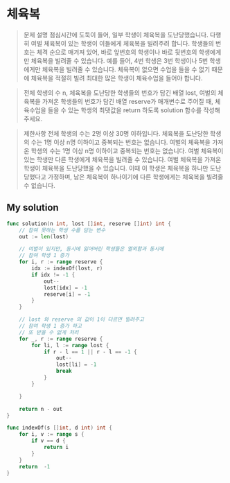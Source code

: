 # 체육복

> 문제 설명
> 점심시간에 도둑이 들어, 일부 학생이 체육복을 도난당했습니다. 다행히 여벌 체육복이 있는 학생이 이들에게 체육복을 빌려주려 합니다. 학생들의 번호는 체격 순으로 매겨져 있어, 바로 앞번호의 학생이나 바로 뒷번호의 학생에게만 체육복을 빌려줄 수 있습니다. 예를 들어, 4번 학생은 3번 학생이나 5번 학생에게만 체육복을 빌려줄 수 있습니다. 체육복이 없으면 수업을 들을 수 없기 때문에 체육복을 적절히 빌려 최대한 많은 학생이 체육수업을 들어야 합니다.

> 전체 학생의 수 n, 체육복을 도난당한 학생들의 번호가 담긴 배열 lost, 여벌의 체육복을 가져온 학생들의 번호가 담긴 배열 reserve가 매개변수로 주어질 때, 체육수업을 들을 수 있는 학생의 최댓값을 return 하도록 solution 함수를 작성해주세요.

> 제한사항
> 전체 학생의 수는 2명 이상 30명 이하입니다.
> 체육복을 도난당한 학생의 수는 1명 이상 n명 이하이고 중복되는 번호는 없습니다.
> 여벌의 체육복을 가져온 학생의 수는 1명 이상 n명 이하이고 중복되는 번호는 없습니다.
> 여벌 체육복이 있는 학생만 다른 학생에게 체육복을 빌려줄 수 있습니다.
> 여벌 체육복을 가져온 학생이 체육복을 도난당했을 수 있습니다. 이때 이 학생은 체육복을 하나만 도난당했다고 가정하며, 남은 체육복이 하나이기에 다른 학생에게는 체육복을 빌려줄 수 없습니다.

## My solution

```go
func solution(n int, lost []int, reserve []int) int {
    // 참여 못하는 학생 수를 담는 변수
    out := len(lost)

    // 여벌이 있지만, 동시에 잃어버린 학생들은 열외함과 동시에
    // 참여 학생 1 증가
    for i, r := range reserve {
        idx := indexOf(lost, r)
        if idx != -1 {
            out--
            lost[idx] = -1
            reserve[i] = -1
        }
    }

    // lost 와 reserve 의 값이 1이 다르면 빌려주고
    // 참여 학생 1 증가 하고
    // 또 받을 수 없게 처리
    for _, r := range reserve {
        for li, l := range lost {
            if r - l == 1 || r - l == -1 {
                out--
                lost[li] = -1
                break
            }
        }

    }

    return n - out
}

func indexOf(s []int, d int) int {
    for i, v := range s {
        if v == d {
            return i
        }
    }
    return  -1
}
```
